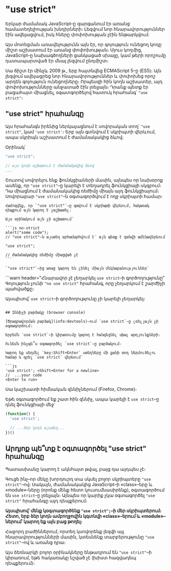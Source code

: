 # "use strict"

Երկար ժամանակ JavaScript–ը զարգանում էր առանց համատեղելիության խնդիրների։ Լեզվում նոր հնարավորություններ էին ավելացվում, իսկ հները փոփոխության չէին ենթարկվում։

Այս մոտեցման առավելությունն այն էր, որ գոյություն ունեցող կոդը միշտ աշխատում էր առանց փոփոխության։ Մյուս կողմից, JavaScript–ը նախագծողների ցանկացած սխալը, կամ թերի որոշումը դատապարտված էր մնալ լեզվում ընդմիշտ։

Սա ճիշտ էր մինչև 2009 թ․, երբ հայտնվեց ECMAScript 5–ը (ES5)։ Այն լեզվում ավելացրեց նոր հնարավորություններ և փոփոխեց որոշ արդեն գոյություն ունեցողները։ Որպեսզի հին կոդն աշխատեր, այդ փոփոխությունները անջատած էին լռելյայն։ Դրանք պետք էր բացահայտ միացնել, օգատգործելով հատուկ հրահանգ՝ `"use strict"`։

## "use strict" հրահանգը

Այս հրահանգն իրենից ներկայացնում է սովորական տող՝ `"use strict"`, կամ `'use strict'`։ Երբ այն գտնվում է սկրիպտի վերևում, ապա սկրիպն աշխատում է ժամանակակից ձևով։

Օրինակ՝

```js
"use strict";

// այս կոդն աշխատում է ժամանակակից ձևով
...
```

Շուտով սովորելու ենք ֆունկցիաների մասին, այնպես որ նախօրոք ասենք, որ `"use strict"`–ը կարելի է տեղադրել ֆունկցիայի սկզբում։ Դա միացնում է ժամանակակից ռեժիմը միայն այդ ֆունկցիայում։ Սովորաբար `"use strict"`–ն օգտագործվում է ողջ սկրիպտի համար։

````warn header="Համոզվեք, որ \"use strict\"–ը գտվում է վերևում"
Համոզվեք, որ `"use strict"`–ը գտվում է սկրիպտի վերևում, հակառակ դեպքում այն կարող է չաշխատել։

Այս օրինակում այն չի աշխատում՝

```js no-strict
alert("some code");
// "use strict"–ն այստեղ արհամարհվում է՝ այն պետք է գտնվի ամենավերևում

"use strict";

// ժամանակակից ռեժիմը միացված չէ
```

`"use strict"`–ից առաջ կարող են լինել միայն մեկնաբանություններ՝
````

```warn header="Հնարավոր չէ չեղարկել `use strict`–ի գործողությունը"
Գոյություն չունի `"no use strict"` հրահանգ, որը չեղարկում է շարժիչի պահվածքը։

Այսպիսով՝ `use strict`–ի գործողությունը չի կարելի չեղարկել։
```

## Զննիչի բարձակը (browser console)

[Ծրագրավորման բարձակ](info:devtools)–ում `use strict`–ը լռելյայն չի օգտագործում։

Երբեմն `use strict`–ի կիրառումը կարող է հանգեցնել սխալ արդյունքների։

Ունեմն ինչպե՞ս օգտագործել `use strict`–ը բարձակում։

Կարող եք սեղմել `key:Shift+Enter` ստեղները մի քանի տող ներմուծելու համար և գրել `use strict` վերևում՝

```js
'use strict'; <Shift+Enter for a newline>
//  ...your code
<Enter to run>
```

Սա կաշխատի հիմնական զննիչներում (Firefox, Chrome)։

Եթե օգտագործում եք շատ հին զննիչ, ապա կարելի է `use strict`–ը դնել ֆունկցիայի մեջ՝

```js
(function() {
  'use strict';

  // ...ձեր կոդն այստեղ...
})()
```

## Արդյոք պե՞տք է օգտագործել "use strict" հրահանգը

Պատասխանը կարող է ակնհայտ թվալ, բայց դա այդպես չէ։

Գուցե ինչ–որ մեկը խորդուրդ տա սկսել բոլոր սկրիպտերը `"use strict"`–ով։ Սակայն, ժամանակակից JavaScript–ի «class»–երը և «module»–ները (որոնք մենք հետո կուսումնասիրենք), օգտագործում են `use strict`–ը լռելյայն։ Այնպես որ կարիք չկա օգտագործել `"use strict"` հրահանգը այդ դեպքերում։

**Այսպիսով՝ մենք կօգտագործենք `"use strict";`–ի մեր սկրիպտերում։ Հետո, երբ ձեր կոդն ամբողջովին կգտնվի «class»–երում և «module»–ներում՝ կարող եք այն բաց թողել։**

Հաջորդ բաժիններում, որտեղ կսովորենք լեզվի այլ հնարավորությունների մասին, կտեսնենք տարբերությունը `"use strict"`–ով և առանց դրա։

Այս ձեռնարկի բոլոր օրինակները ենթադրում են `"use strict"`–ի կիրառում, եթե հակառակը նշված չէ (խիստ հազվադեպ դեպքերում)։
